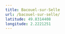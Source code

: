 ```yaml
---
title: Bacouel-sur-Selle
url: /bacouel-sur-selle/
latitude: 49.8314408
longitude: 2.2221251
---
```

